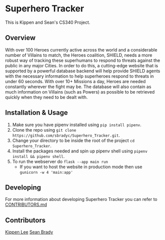 # Superhero Tracker

This is Kippen and Sean's CS340 Project.

## Overview

With over 100 Heroes currently active across the world and a considerable number of Villains to match, the Heroes coalition, SHIELD, needs a more robust way of tracking these superhumans to respond to threats against the public in any major Cities. In order to do this, a cutting-edge website that is supported by a powerful database backend will help provide SHIELD agents with the necessary information to help superheroes respond to threats in under 60 seconds. With over 10+ Missions a day, Heroes are needed constantly wherever the fight may be. The database will also contain as much information on Villains (such as Powers) as possible to be retrieved quickly when they need to be dealt with.

## Installation & Usage

1. Make sure you have pipenv installed using `pip install pipenv`.
2. Clone the repo using `git clone https://github.com/sbradyc/Superhero_Tracker.git`.
3. Change your directory to be inside the root of the project `cd Superhero_Tracker`.
4. Install the packages needed and spin up pipenv shell using `pipenv install && pipenv shell`.
5. To run the webserver do `flask --app main run`
    - If you want to host the website in production mode then use `gunicorn -w 4 'main:app'`

## Developing

For more information about developing Superhero Tracker you can refer to [CONTRIBUTORS.md]()

## Contributors

[Kippen Lee](https://github.com/kippenlee)
[Sean Brady](https://github.com/sbradyc)
